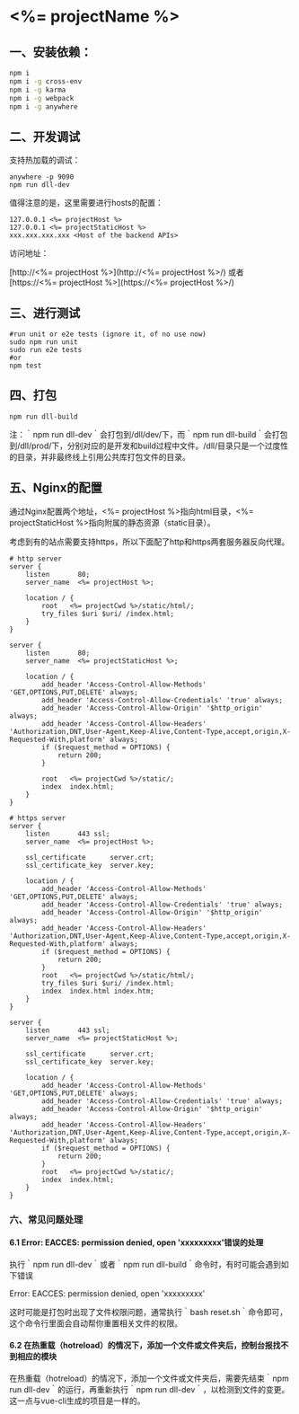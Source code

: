 #  <%= projectName %>
## 一、安装依赖：

``` bash
npm i
npm i -g cross-env
npm i -g karma
npm i -g webpack
npm i -g anywhere
```

## 二、开发调试

支持热加载的调试：

```
anywhere -p 9090
npm run dll-dev
```

值得注意的是，这里需要进行hosts的配置：

```
127.0.0.1 <%= projectHost %>
127.0.0.1 <%= projectStaticHost %>
xxx.xxx.xxx.xxx <Host of the backend APIs>
```

访问地址：

[http://<%= projectHost %>](http://<%= projectHost %>/) 或者 [https://<%= projectHost %>](https://<%= projectHost %>/)

## 三、进行测试

```
#run unit or e2e tests (ignore it, of no use now)
sudo npm run unit
sudo run e2e tests
#or 
npm test
```

## 四、打包

```
npm run dll-build
```

注：｀npm run dll-dev｀会打包到/dll/dev/下，而｀npm run dll-build｀会打包到/dll/prod/下，分别对应的是开发和build过程中文件。/dll/目录只是一个过度性的目录，并非最终线上引用公共库打包文件的目录。

## 五、Nginx的配置

通过Nginx配置两个地址，<%= projectHost %>指向html目录，<%= projectStaticHost %>指向附属的静态资源（static目录）。

考虑到有的站点需要支持https，所以下面配了http和https两套服务器反向代理。

```
# http server
server {
    listen       80;
    server_name  <%= projectHost %>;

    location / {
        root   <%= projectCwd %>/static/html/;
        try_files $uri $uri/ /index.html;
    }
}

server {
    listen       80;
    server_name  <%= projectStaticHost %>;

    location / {
        add_header 'Access-Control-Allow-Methods' 'GET,OPTIONS,PUT,DELETE' always;
        add_header 'Access-Control-Allow-Credentials' 'true' always;
        add_header 'Access-Control-Allow-Origin' '$http_origin' always;
        add_header 'Access-Control-Allow-Headers'  'Authorization,DNT,User-Agent,Keep-Alive,Content-Type,accept,origin,X-Requested-With,platform' always;
        if ($request_method = OPTIONS) {
            return 200;
        }

        root   <%= projectCwd %>/static/;
        index  index.html;
    }
}

# https server
server {
    listen       443 ssl;
    server_name  <%= projectHost %>;

    ssl_certificate      server.crt;
    ssl_certificate_key  server.key;

    location / {
        add_header 'Access-Control-Allow-Methods' 'GET,OPTIONS,PUT,DELETE' always;
        add_header 'Access-Control-Allow-Credentials' 'true' always;
        add_header 'Access-Control-Allow-Origin' '$http_origin' always;
        add_header 'Access-Control-Allow-Headers'  'Authorization,DNT,User-Agent,Keep-Alive,Content-Type,accept,origin,X-Requested-With,platform' always;
        if ($request_method = OPTIONS) {
            return 200;
        }
        root   <%= projectCwd %>/static/html/;
        try_files $uri $uri/ /index.html;
        index  index.html index.htm;
    }
}

server {
    listen       443 ssl;
    server_name  <%= projectStaticHost %>;

    ssl_certificate      server.crt;
    ssl_certificate_key  server.key;

    location / {
        add_header 'Access-Control-Allow-Methods' 'GET,OPTIONS,PUT,DELETE' always;
        add_header 'Access-Control-Allow-Credentials' 'true' always;
        add_header 'Access-Control-Allow-Origin' '$http_origin' always;
        add_header 'Access-Control-Allow-Headers'  'Authorization,DNT,User-Agent,Keep-Alive,Content-Type,accept,origin,X-Requested-With,platform' always;
        if ($request_method = OPTIONS) {
            return 200;
        }
        root   <%= projectCwd %>/static/;
        index  index.html;
    }
}
```

### 六、常见问题处理

#### 6.1 Error: EACCES: permission denied, open 'xxxxxxxxx'错误的处理

执行｀npm run dll-dev｀或者｀npm run dll-build｀命令时，有时可能会遇到如下错误

Error: EACCES: permission denied, open 'xxxxxxxxx'

这时可能是打包时出现了文件权限问题，通常执行｀bash reset.sh｀命令即可，这个命令行里面会自动帮你重置相关文件的权限。

#### 6.2 在热重载（hotreload）的情况下，添加一个文件或文件夹后，控制台报找不到相应的模块

在热重载（hotreload）的情况下，添加一个文件或文件夹后，需要先结束｀npm run dll-dev｀的运行，再重新执行｀npm run dll-dev｀，以检测到文件的变更。这一点与vue-cli生成的项目是一样的。